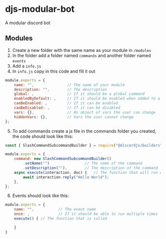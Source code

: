 # djs-modular-bot

A modular discord bot

## Modules

1. Create a new folder with the same name as your module in `/modules`
2. In the folder add a folder named `commands` and another folder named `events`
3. Add a `info.js`
4. In `info.js` copy in this code and fill it out

```js
module.exports = {
	name: "",				// The name of your module
	description: "",		// The description
	global: ,				// If it should be a global command
	enabledByDefault: ,		// If it should be enabled when added to a guild
	canBeEnabled: ,			// If it can be enabled
	canBeDisabled: ,		// If it can be disabled
	vars: {},				// An object of vars the user can change
	hiddenVars: {},			// Vars the user cannot change
};
```

5. To add commands create a js file in the commands folder you created, the code should look like this:
```js
const { SlashCommandSubcommandBuilder } = require("@discordjs/builders");

module.exports = {
	command: new SlashCommandSubcommandBuilder()
		.setName("")				// The name of the command
		.setDescription(""),		// The description of the command
	async execute(interaction, doc) {	// The function that will run when the command if fired
		await interaction.reply("Hello World");
	},
};
```

6. Events should look like this:

```js
module.exports = {
	name: "",			// The event name
	once: ,				// If it should be able to run multiple times
	execute() {	// The function that is called

	}
}
```